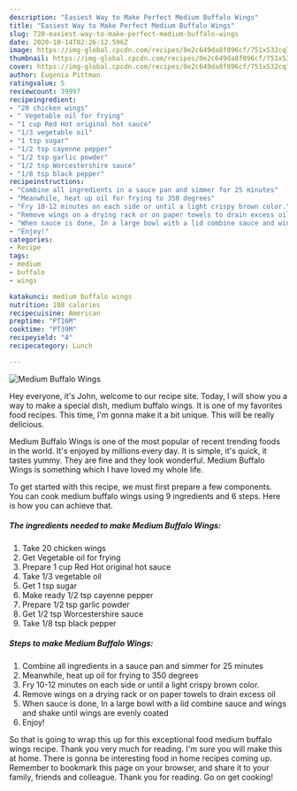```yaml
---
description: "Easiest Way to Make Perfect Medium Buffalo Wings"
title: "Easiest Way to Make Perfect Medium Buffalo Wings"
slug: 720-easiest-way-to-make-perfect-medium-buffalo-wings
date: 2020-10-14T02:26:12.596Z
image: https://img-global.cpcdn.com/recipes/0e2c649da8f096cf/751x532cq70/medium-buffalo-wings-recipe-main-photo.jpg
thumbnail: https://img-global.cpcdn.com/recipes/0e2c649da8f096cf/751x532cq70/medium-buffalo-wings-recipe-main-photo.jpg
cover: https://img-global.cpcdn.com/recipes/0e2c649da8f096cf/751x532cq70/medium-buffalo-wings-recipe-main-photo.jpg
author: Eugenia Pittman
ratingvalue: 5
reviewcount: 39997
recipeingredient:
- "20 chicken wings"
- " Vegetable oil for frying"
- "1 cup Red Hot original hot sauce"
- "1/3 vegetable oil"
- "1 tsp sugar"
- "1/2 tsp cayenne pepper"
- "1/2 tsp garlic powder"
- "1/2 tsp Worcestershire sauce"
- "1/8 tsp black pepper"
recipeinstructions:
- "Combine all ingredients in a sauce pan and simmer for 25 minutes"
- "Meanwhile, heat up oil for frying to 350 degrees"
- "Fry 10-12 minutes on each side or until a light crispy brown color."
- "Remove wings on a drying rack or on paper towels to drain excess oil"
- "When sauce is done, In a large bowl with a lid combine sauce and wings and shake until wings are evenly coated"
- "Enjoy!"
categories:
- Recipe
tags:
- medium
- buffalo
- wings

katakunci: medium buffalo wings 
nutrition: 108 calories
recipecuisine: American
preptime: "PT16M"
cooktime: "PT39M"
recipeyield: "4"
recipecategory: Lunch

---
```



![Medium Buffalo Wings](https://img-global.cpcdn.com/recipes/0e2c649da8f096cf/751x532cq70/medium-buffalo-wings-recipe-main-photo.jpg)

Hey everyone, it's John, welcome to our recipe site. Today, I will show you a way to make a special dish, medium buffalo wings. It is one of my favorites food recipes. This time, I'm gonna make it a bit unique. This will be really delicious.



Medium Buffalo Wings is one of the most popular of recent trending foods in the world. It's enjoyed by millions every day. It is simple, it's quick, it tastes yummy. They are fine and they look wonderful. Medium Buffalo Wings is something which I have loved my whole life.


To get started with this recipe, we must first prepare a few components. You can cook medium buffalo wings using 9 ingredients and 6 steps. Here is how you can achieve that.

<!--inarticleads1-->

##### The ingredients needed to make Medium Buffalo Wings:

1. Take 20 chicken wings
1. Get  Vegetable oil for frying
1. Prepare 1 cup Red Hot original hot sauce
1. Take 1/3 vegetable oil
1. Get 1 tsp sugar
1. Make ready 1/2 tsp cayenne pepper
1. Prepare 1/2 tsp garlic powder
1. Get 1/2 tsp Worcestershire sauce
1. Take 1/8 tsp black pepper




<!--inarticleads2-->

##### Steps to make Medium Buffalo Wings:

1. Combine all ingredients in a sauce pan and simmer for 25 minutes
1. Meanwhile, heat up oil for frying to 350 degrees
1. Fry 10-12 minutes on each side or until a light crispy brown color.
1. Remove wings on a drying rack or on paper towels to drain excess oil
1. When sauce is done, In a large bowl with a lid combine sauce and wings and shake until wings are evenly coated
1. Enjoy!




So that is going to wrap this up for this exceptional food medium buffalo wings recipe. Thank you very much for reading. I'm sure you will make this at home. There is gonna be interesting food in home recipes coming up. Remember to bookmark this page on your browser, and share it to your family, friends and colleague. Thank you for reading. Go on get cooking!
